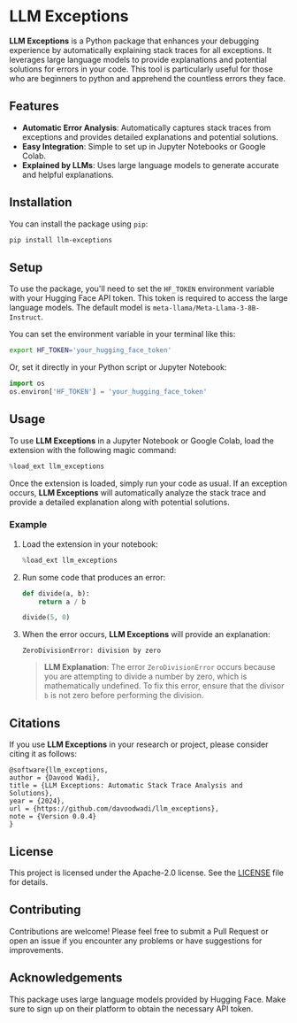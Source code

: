 # LLM Exceptions

**LLM Exceptions** is a Python package that enhances your debugging experience by automatically explaining stack traces for all exceptions. It leverages large language models to provide explanations and potential solutions for errors in your code. This tool is particularly useful for those who are beginners to python and apprehend the countless errors they face.

## Features

- **Automatic Error Analysis**: Automatically captures stack traces from exceptions and provides detailed explanations and potential solutions.
- **Easy Integration**: Simple to set up in Jupyter Notebooks or Google Colab.
- **Explained by LLMs**: Uses large language models to generate accurate and helpful explanations.

## Installation

You can install the package using `pip`:

```bash
pip install llm-exceptions
```

## Setup

To use the package, you'll need to set the `HF_TOKEN` environment variable with your Hugging Face API token. This token is required to access the large language models. The default model is `meta-llama/Meta-Llama-3-8B-Instruct`.

You can set the environment variable in your terminal like this:

```bash
export HF_TOKEN='your_hugging_face_token'
```

Or, set it directly in your Python script or Jupyter Notebook:

```python
import os
os.environ['HF_TOKEN'] = 'your_hugging_face_token'
```

## Usage

To use **LLM Exceptions** in a Jupyter Notebook or Google Colab, load the extension with the following magic command:

```python
%load_ext llm_exceptions
```

Once the extension is loaded, simply run your code as usual. If an exception occurs, **LLM Exceptions** will automatically analyze the stack trace and provide a detailed explanation along with potential solutions.

### Example

1. Load the extension in your notebook:

   ```python
   %load_ext llm_exceptions
   ```

2. Run some code that produces an error:

   ```python
   def divide(a, b):
       return a / b

   divide(5, 0)
   ```

3. When the error occurs, **LLM Exceptions** will provide an explanation:

   ```
   ZeroDivisionError: division by zero
   ```

   > **LLM Explanation**:
   > The error `ZeroDivisionError` occurs because you are attempting to divide a number by zero, which is mathematically undefined. To fix this error, ensure that the divisor `b` is not zero before performing the division.

## Citations

If you use **LLM Exceptions** in your research or project, please consider citing it as follows:

```
@software{llm_exceptions,
author = {Davood Wadi},
title = {LLM Exceptions: Automatic Stack Trace Analysis and Solutions},
year = {2024},
url = {https://github.com/davoodwadi/llm_exceptions},
note = {Version 0.0.4}
}
```

## License

This project is licensed under the Apache-2.0 license. See the [LICENSE](LICENSE) file for details.

## Contributing

Contributions are welcome! Please feel free to submit a Pull Request or open an issue if you encounter any problems or have suggestions for improvements.

## Acknowledgements

This package uses large language models provided by Hugging Face. Make sure to sign up on their platform to obtain the necessary API token.

```

```

